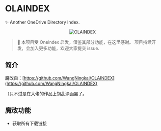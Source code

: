 # OLAINDEX

✨ Another OneDrive Directory Index.

<div align=center><img alt="OLAINDEX" src="https://i.loli.net/2019/06/15/5d049d72309c376133.png"/></div>

> 👋 本项目受 Oneindex 启发，借鉴其部分功能，在这里感谢。 项目持续开发，会加入更多功能，欢迎大家提交 issue.

## 简介
魔改自：[https://github.com/WangNingkai/OLAINDEX](https://github.com/WangNingkai/OLAINDEX)

（只不过是在大佬的作品上胡乱涂画罢了。
## 魔改功能

- 获取所有下载链接

